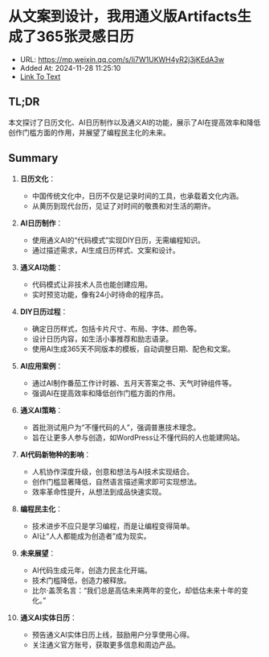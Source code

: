 # 从文案到设计，我用通义版Artifacts生成了365张灵感日历
- URL: https://mp.weixin.qq.com/s/Ii7W1UKWH4yR2j3jKEdA3w
- Added At: 2024-11-28 11:25:10
- [Link To Text](2024-11-28-从文案到设计，我用通义版artifacts生成了365张灵感日历_raw.md)

## TL;DR
本文探讨了日历文化、AI日历制作以及通义AI的功能，展示了AI在提高效率和降低创作门槛方面的作用，并展望了编程民主化的未来。

## Summary
1. **日历文化**：
   - 中国传统文化中，日历不仅是记录时间的工具，也承载着文化内涵。
   - 从黄历到现代台历，见证了对时间的敬畏和对生活的期许。

2. **AI日历制作**：
   - 使用通义AI的“代码模式”实现DIY日历，无需编程知识。
   - 通过描述需求，AI生成日历样式、文案和设计。

3. **通义AI功能**：
   - 代码模式让非技术人员也能创建应用。
   - 实时预览功能，像有24小时待命的程序员。

4. **DIY日历过程**：
   - 确定日历样式，包括卡片尺寸、布局、字体、颜色等。
   - 设计日历内容，如生活小事推荐和励志语录。
   - 使用AI生成365天不同版本的模板，自动调整日期、配色和文案。

5. **AI应用案例**：
   - 通过AI制作番茄工作计时器、五月天答案之书、天气时钟组件等。
   - 强调AI在提高效率和降低创作门槛方面的作用。

6. **通义AI策略**：
   - 首批测试用户为“不懂代码的人”，强调普惠技术理念。
   - 旨在让更多人参与创造，如WordPress让不懂代码的人也能建网站。

7. **AI代码新物种的影响**：
   - 人机协作深度升级，创意和想法与AI技术实现结合。
   - 创作门槛显著降低，自然语言描述需求即可实现想法。
   - 效率革命性提升，从想法到成品快速实现。

8. **编程民主化**：
   - 技术进步不应只是学习编程，而是让编程变得简单。
   - AI让“人人都能成为创造者”成为现实。

9. **未来展望**：
   - AI代码生成元年，创造力民主化开端。
   - 技术门槛降低，创造力被释放。
   - 比尔·盖茨名言：“我们总是高估未来两年的变化，却低估未来十年的变化。”

10. **通义AI实体日历**：
    - 预告通义AI实体日历上线，鼓励用户分享使用心得。
    - 关注通义官方账号，获取更多信息和周边产品。
